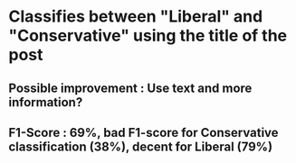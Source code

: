# Classifies between "Liberal" and "Conservative" using the title of the post
## Possible improvement : Use text and more information?
## F1-Score : 69%, bad F1-score for Conservative classification (38%), decent for Liberal (79%)